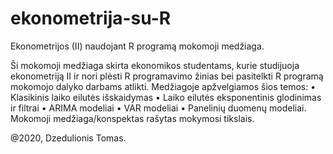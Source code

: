# ekonometrija-su-R
Ekonometrijos (II) naudojant R programą mokomoji medžiaga.

Ši mokomoji medžiaga skirta ekonomikos studentams, kurie studijuoja ekonometriją II ir nori plėsti
R programavimo žinias bei pasitelkti R programą mokomojo dalyko darbams atlikti. Medžiagoje
apžvelgiamos šios temos:
• Klasikinis laiko eilutės išskaidymas
• Laiko eilutės eksponentinis glodinimas ir filtrai
• ARIMA modeliai
• VAR modeliai
• Panelinių duomenų modeliai.
Mokomoji medžiaga/konspektas rašytas mokymosi tikslais.

@2020, Dzedulionis Tomas.
